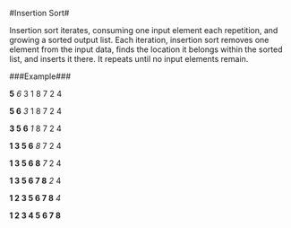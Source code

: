 #Insertion Sort#

Insertion sort iterates, consuming one input element each repetition, and growing 
a sorted output list. Each iteration, insertion sort removes one element from the 
input data, finds the location it belongs within the sorted list, and inserts it 
there. It repeats until no input elements remain.

###Example###

**5**  *6*  3	1	8	7	2	4

**5		6**	*3*	1	8	7	2	4

**3		5	6**	*1*	8	7	2	4

**1		3	5	6**	*8*	7	2	4

**1		3	5   6	8**	*7*	2	4

**1		3	5	6	7	8**	*2*	4
	
**1		2	3	5	6	7	8**	*4*

**1		2	3	4	5	6	7	8**



